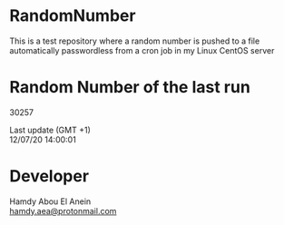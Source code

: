 # RandomNumber    
This is a test repository where a random number is pushed to a file automatically passwordless from a cron job in my Linux CentOS server    
# Random Number of the last run   
30257
      
Last update (GMT +1)    
12/07/20 14:00:01
# Developer    
Hamdy Abou El Anein   
hamdy.aea@protonmail.com
